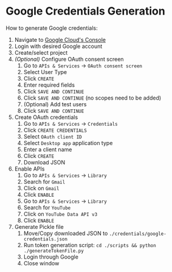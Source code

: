 # Google Credentials Generation

How to generate Google credentials:

1. Navigate to [Google Cloud's Console](https://console.cloud.google.com/)
2. Login with desired Google account
3. Create/select project
7. *(Optional)* Configure OAuth consent screen
   1. Go to `APIs & Services` -> `OAuth consent screen`
   2. Select User Type
   3. Click `CREATE`
   4. Enter required fields
   5. Click `SAVE AND CONTINUE`
   6. Click `SAVE AND CONTINUE` (no scopes need to be added)
   7. (Optional) Add test users
   8. Click `SAVE AND CONTINUE`
8. Create OAuth credentials
   1. Go to `APIs & Services` -> `Credentials`
   2. Click `CREATE CREDENTIALS`
   3. Select `OAuth client ID`
   4. Select `Desktop app` application type
   5. Enter a client name
   6. Click `CREATE`
   7. Download JSON
9. Enable APIs
   1. Go to `APIs & Services` -> `Library`
   2. Search for `Gmail`
   3. Click on `Gmail`
   4. Click `ENABLE`
   5. Go to `APIs & Services` -> `Library`
   6. Search for `YouTube`
   7. Click on `YouTube Data API v3`
   9. Click `ENABLE`
10. Generate Pickle file
    1.  Move/Copy downloaded JSON to `./credentials/google-credentials.json`
    2.  Run token generation script: `cd ./scripts && python ./generateTokenFile.py`
    3.  Login through Google
    4.  Close window
